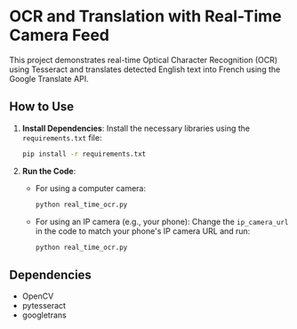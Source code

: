 # OCR and Translation with Real-Time Camera Feed

This project demonstrates real-time Optical Character Recognition (OCR) using Tesseract and translates detected English text into French using the Google Translate API.

## How to Use

1. **Install Dependencies**: Install the necessary libraries using the `requirements.txt` file:

   ```bash
   pip install -r requirements.txt
   ```

2. **Run the Code**:

   - For using a computer camera:
     ```bash
     python real_time_ocr.py
     ```

   - For using an IP camera (e.g., your phone): Change the `ip_camera_url` in the code to match your phone's IP camera URL and run:
     ```bash
     python real_time_ocr.py
     ```

## Dependencies

- OpenCV
- pytesseract
- googletrans
